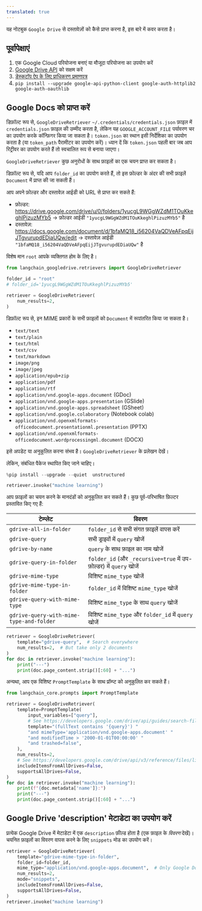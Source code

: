```yaml
---
translated: true
---
```


यह नोटबुक `Google Drive` से दस्तावेज़ों को कैसे प्राप्त करना है, इस बारे में कवर करता है।

## पूर्वापेक्षाएं

1. एक Google Cloud परियोजना बनाएं या मौजूदा परियोजना का उपयोग करें
1. [Google Drive API](https://console.cloud.google.com/flows/enableapi?apiid=drive.googleapis.com) को सक्षम करें
1. [डेस्कटॉप ऐप के लिए प्राधिकरण प्रमाणपत्र](https://developers.google.com/drive/api/quickstart/python#authorize_credentials_for_a_desktop_application)
1. `pip install --upgrade google-api-python-client google-auth-httplib2 google-auth-oauthlib`

## Google Docs को प्राप्त करें

डिफ़ॉल्ट रूप से, `GoogleDriveRetriever` `~/.credentials/credentials.json` फ़ाइल में `credentials.json` फ़ाइल की उम्मीद करता है, लेकिन यह `GOOGLE_ACCOUNT_FILE` पर्यावरण चर का उपयोग करके कॉन्फ़िगर किया जा सकता है।
`token.json` का स्थान इसी निर्देशिका का उपयोग करता है (या `token_path` पैरामीटर का उपयोग करें)। ध्यान दें कि `token.json` पहली बार जब आप रिट्रीवर का उपयोग करते हैं तो स्वचालित रूप से बनाया जाएगा।

`GoogleDriveRetriever` कुछ अनुरोधों के साथ फ़ाइलों का एक चयन प्राप्त कर सकता है।

डिफ़ॉल्ट रूप से, यदि आप `folder_id` का उपयोग करते हैं, तो इस फ़ोल्डर के अंदर की सभी फ़ाइलें `Document` में प्राप्त की जा सकती हैं।

आप अपने फ़ोल्डर और दस्तावेज़ आईडी को URL से प्राप्त कर सकते हैं:

* फ़ोल्डर: https://drive.google.com/drive/u/0/folders/1yucgL9WGgWZdM1TOuKkeghlPizuzMYb5 -> फ़ोल्डर आईडी `"1yucgL9WGgWZdM1TOuKkeghlPizuzMYb5"` है
* दस्तावेज़: https://docs.google.com/document/d/1bfaMQ18_i56204VaQDVeAFpqEijJTgvurupdEDiaUQw/edit -> दस्तावेज़ आईडी `"1bfaMQ18_i56204VaQDVeAFpqEijJTgvurupdEDiaUQw"` है

विशेष मान `root` आपके व्यक्तिगत होम के लिए है।

```python
from langchain_googledrive.retrievers import GoogleDriveRetriever

folder_id = "root"
# folder_id='1yucgL9WGgWZdM1TOuKkeghlPizuzMYb5'

retriever = GoogleDriveRetriever(
    num_results=2,
)
```

डिफ़ॉल्ट रूप से, इन MIME प्रकारों के सभी फ़ाइलों को `Document` में रूपांतरित किया जा सकता है।

- `text/text`
- `text/plain`
- `text/html`
- `text/csv`
- `text/markdown`
- `image/png`
- `image/jpeg`
- `application/epub+zip`
- `application/pdf`
- `application/rtf`
- `application/vnd.google-apps.document` (GDoc)
- `application/vnd.google-apps.presentation` (GSlide)
- `application/vnd.google-apps.spreadsheet` (GSheet)
- `application/vnd.google.colaboratory` (Notebook colab)
- `application/vnd.openxmlformats-officedocument.presentationml.presentation` (PPTX)
- `application/vnd.openxmlformats-officedocument.wordprocessingml.document` (DOCX)

इसे अपडेट या अनुकूलित करना संभव है। `GoogleDriveRetriever` के प्रलेखन देखें।

लेकिन, संबंधित पैकेज स्थापित किए जाने चाहिए।

```python
%pip install --upgrade --quiet  unstructured
```

```python
retriever.invoke("machine learning")
```

आप फ़ाइलों का चयन करने के मानदंडों को अनुकूलित कर सकते हैं। कुछ पूर्व-परिभाषित फ़िल्टर प्रस्तावित किए गए हैं:

| टेम्प्लेट                                 | विवरण                                                           |
| --------------------------------------   | --------------------------------------------------------------------- |
| `gdrive-all-in-folder`                   | `folder_id` से सभी संगत फ़ाइलें वापस करें                        |
| `gdrive-query`                           | सभी ड्राइवों में `query` खोजें                                  |
| `gdrive-by-name`                         | `query` के साथ फ़ाइल का नाम खोजें                               |
| `gdrive-query-in-folder`                 | `folder_id` (और `_recursive=true` में उप-फ़ोल्डर) में `query` खोजें |
| `gdrive-mime-type`                       | विशिष्ट `mime_type` खोजें                                      |
| `gdrive-mime-type-in-folder`             | `folder_id` में विशिष्ट `mime_type` खोजें                       |
| `gdrive-query-with-mime-type`            | विशिष्ट `mime_type` के साथ `query` खोजें                       |
| `gdrive-query-with-mime-type-and-folder` | विशिष्ट `mime_type` और `folder_id` में `query` खोजें          |

```python
retriever = GoogleDriveRetriever(
    template="gdrive-query",  # Search everywhere
    num_results=2,  # But take only 2 documents
)
for doc in retriever.invoke("machine learning"):
    print("---")
    print(doc.page_content.strip()[:60] + "...")
```

अन्यथा, आप एक विशिष्ट `PromptTemplate` के साथ प्रॉम्प्ट को अनुकूलित कर सकते हैं।

```python
from langchain_core.prompts import PromptTemplate

retriever = GoogleDriveRetriever(
    template=PromptTemplate(
        input_variables=["query"],
        # See https://developers.google.com/drive/api/guides/search-files
        template="(fullText contains '{query}') "
        "and mimeType='application/vnd.google-apps.document' "
        "and modifiedTime > '2000-01-01T00:00:00' "
        "and trashed=false",
    ),
    num_results=2,
    # See https://developers.google.com/drive/api/v3/reference/files/list
    includeItemsFromAllDrives=False,
    supportsAllDrives=False,
)
for doc in retriever.invoke("machine learning"):
    print(f"{doc.metadata['name']}:")
    print("---")
    print(doc.page_content.strip()[:60] + "...")
```

## Google Drive 'description' मेटाडेटा का उपयोग करें

प्रत्येक Google Drive में मेटाडेटा में एक `description` फ़ील्ड होता है (एक फ़ाइल के *विवरण* देखें)।
चयनित फ़ाइलों का विवरण वापस करने के लिए `snippets` मोड का उपयोग करें।

```python
retriever = GoogleDriveRetriever(
    template="gdrive-mime-type-in-folder",
    folder_id=folder_id,
    mime_type="application/vnd.google-apps.document",  # Only Google Docs
    num_results=2,
    mode="snippets",
    includeItemsFromAllDrives=False,
    supportsAllDrives=False,
)
retriever.invoke("machine learning")
```
